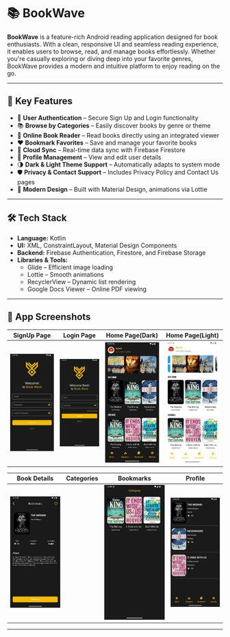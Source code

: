 # 📚 BookWave

**BookWave** is a feature-rich Android reading application designed for book enthusiasts. With a clean, responsive UI and seamless reading experience, it enables users to browse, read, and manage books effortlessly. Whether you're casually exploring or diving deep into your favorite genres, BookWave provides a modern and intuitive platform to enjoy reading on the go.

---

## 🚀 Key Features

- 🔐 **User Authentication** – Secure Sign Up and Login functionality
- 📚 **Browse by Categories** – Easily discover books by genre or theme
- 📖 **Online Book Reader** – Read books directly using an integrated viewer
- ❤️ **Bookmark Favorites** – Save and manage your favorite books
- 🔄 **Cloud Sync** – Real-time data sync with Firebase Firestore
- 👤 **Profile Management** – View and edit user details
- 🌗 **Dark & Light Theme Support** – Automatically adapts to system mode
- 🛡️ **Privacy & Contact Support** – Includes Privacy Policy and Contact Us pages
- 🎨 **Modern Design** – Built with Material Design, animations via Lottie

---

## 🛠️ Tech Stack

- **Language:** Kotlin  
- **UI:** XML, ConstraintLayout, Material Design Components  
- **Backend:** Firebase Authentication, Firestore, and Firebase Storage  
- **Libraries & Tools:**
  - Glide – Efficient image loading
  - Lottie – Smooth animations
  - RecyclerView – Dynamic list rendering
  - Google Docs Viewer – Online PDF viewing

---

## 📸 App Screenshots

| SignUp Page | Login Page | Home Page(Dark) | Home Page(Light) |
|-------------|------------|-----------|---------------|
| ![SignUp](https://raw.githubusercontent.com/AyushSantoki1406/BookWave/main/screenshot/signup.jpg) | ![Login](https://raw.githubusercontent.com/AyushSantoki1406/BookWave/main/screenshot/login.jpg) | ![Home](https://raw.githubusercontent.com/AyushSantoki1406/BookWave/main/screenshot/home-page-dark.jpg) | ![Home](https://raw.githubusercontent.com/AyushSantoki1406/BookWave/main/screenshot/home-page-light.jpg) |

| Book Details | Categories | Bookmarks | Profile |
|------------|-----------|---------|----------------|
| ![Book Details](https://raw.githubusercontent.com/AyushSantoki1406/BookWave/main/screenshot/book-data.jpg) || ![Category](https://raw.githubusercontent.com/AyushSantoki1406/BookWave/main/screenshot/category.jpg) | ![Bookmarks](https://raw.githubusercontent.com/AyushSantoki1406/BookWave/main/screenshot/bookmark.jpg) | ![Profile](https://raw.githubusercontent.com/AyushSantoki1406/BookWave/main/screenshot/user-profile.jpg) | 

---

